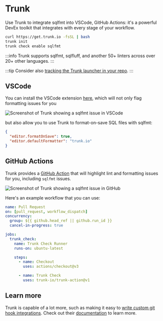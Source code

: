 # Trunk

Use Trunk to integrate sqlfmt into VSCode, GitHub Actions: it's a powerful DevEx toolkit that integrates with every stage of your workflow.

```bash
curl https://get.trunk.io -fsSL | bash
trunk init
trunk check enable sqlfmt
```

:::info
Trunk supports sqlfmt, sqlfluff, and another 50+ linters across over 20+ other languages. 
:::

:::tip
Consider also [tracking the Trunk launcher in your repo](https://docs.trunk.io/docs/install#add-the--directly-into-your-repo-optional).
:::

## VSCode

You can install the VSCode extension [here](https://marketplace.visualstudio.com/items?itemName=Trunk.io), which will not only flag formatting issues for you

![Screenshot of Trunk showing a sqlfmt issue in VSCode](/img/trunk-vscode.png)

but also allow you to use Trunk to format-on-save SQL files with sqlfmt:

```json title=.vscode/settings.json
{
  "editor.formatOnSave": true,
  "editor.defaultFormatter": "trunk.io"
}
```

## GitHub Actions

Trunk provides a [GitHub Action](https://github.com/trunk-io/trunk-action) that will highlight lint and formatting issues for you, including `sqlfmt` issues.

![Screenshot of Trunk showing a sqlfmt issue in GitHub](/img/trunk-github-action.png)

Here's an example workflow that you can use:

```yaml title=.github/workflows/pr.yaml
name: Pull Request
on: [pull_request, workflow_dispatch]
concurrency:
  group: ${{ github.head_ref || github.run_id }}
  cancel-in-progress: true

jobs:
  trunk_check:
    name: Trunk Check Runner
    runs-on: ubuntu-latest

    steps:
      - name: Checkout
        uses: actions/checkout@v3

      - name: Trunk Check
        uses: trunk-io/trunk-action@v1
```

## Learn more

Trunk is capable of a lot more, such as making it easy to [write custom git hook integrations](https://docs.trunk.io/docs/actions-git-hooks). Check out their [documentation](https://docs.trunk.io) to learn more.
